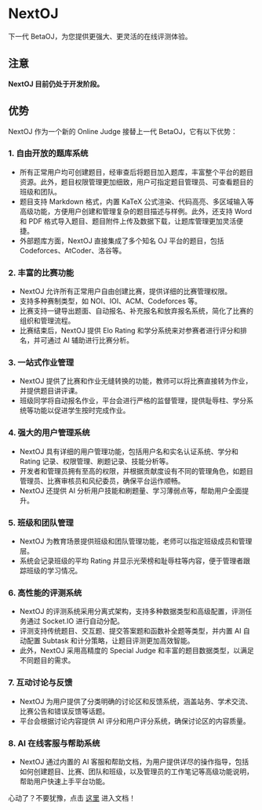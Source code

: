 # NextOJ

下一代 BetaOJ，为您提供更强大、更灵活的在线评测体验。

## 注意

**NextOJ 目前仍处于开发阶段。**

## 优势

NextOJ 作为一个新的 Online Judge 接替上一代 BetaOJ，它有以下优势：

### 1. 自由开放的题库系统

- 所有正常用户均可创建题目，经审查后将题目加入题库，丰富整个平台的题目资源。此外，题目权限管理更加细致，用户可指定题目管理员、可查看题目的班级和团队。
- 题目支持 Markdown 格式，内置 KaTeX 公式渲染、代码高亮、多区域输入等高级功能，方便用户创建和管理复杂的题目描述与样例。此外，还支持 Word 和 PDF 格式导入题目、题目附件上传及数据下载，让题库管理更加灵活便捷。
- 外部题库方面，NextOJ 直接集成了多个知名 OJ 平台的题目，包括 Codeforces、AtCoder、洛谷等。

### 2. 丰富的比赛功能

- NextOJ 允许所有正常用户自由创建比赛，提供详细的比赛管理权限。
- 支持多种赛制类型，如 NOI、IOI、ACM、Codeforces 等。
- 比赛支持一键导出题面、自动报名、补充报名和放弃报名系统，简化了比赛的组织和管理流程。
- 比赛结束后，NextOJ 提供 Elo Rating 和学分系统来对参赛者进行评分和排名，并可通过 AI 辅助进行比赛分析。

### 3. 一站式作业管理

- NextOJ 提供了比赛和作业无缝转换的功能，教师可以将比赛直接转为作业，并提供题目讲评课。
- 班级同学将自动报名作业，平台会进行严格的监督管理，提供耻辱柱、学分系统等功能以促进学生按时完成作业。

### 4. 强大的用户管理系统

- NextOJ 具有详细的用户管理功能，包括用户名和实名认证系统、学分和 Rating 记录、权限管理、刷题记录、技能分析等。
- 开发者和管理员拥有至高的权限，并根据贡献度设有不同的管理角色，如题目管理员、比赛审核员和风纪委员，确保平台运作顺畅。
- NextOJ 还提供 AI 分析用户技能和刷题量、学习薄弱点等，帮助用户全面提升。

### 5. 班级和团队管理

- NextOJ 为教育场景提供班级和团队管理功能，老师可以指定班级成员和管理层。
- 系统会记录班级的平均 Rating 并显示光荣榜和耻辱柱等内容，便于管理者跟踪班级的学习情况。

### 6. 高性能的评测系统

- NextOJ 的评测系统采用分离式架构，支持多种数据类型和高级配置，评测任务通过 Socket.IO 进行自动分配。
- 评测支持传统题目、交互题、提交答案题和函数补全题等类型，并内置 AI 自动配置 Subtask 和计分策略，让题目评测更加高效智能。
- 此外，NextOJ 采用高精度的 Special Judge 和丰富的题目数据类型，以满足不同题目的需求。

### 7. 互动讨论与反馈

- NextOJ 为用户提供了分类明确的讨论区和反馈系统，涵盖站务、学术交流、比赛公告和错误反馈等话题。
- 平台会根据讨论内容提供 AI 评分和用户评分系统，确保讨论区的内容质量。

### 8. AI 在线客服与帮助系统

- NextOJ 通过内置的 AI 客服和帮助文档，为用户提供详尽的操作指导，包括如何创建题目、比赛、团队和班级，以及管理员的工作笔记等高级功能说明，帮助用户快速上手平台功能。

心动了？不要犹豫，点击 [这里](http://next.oimaster.top/) 进入文档！
